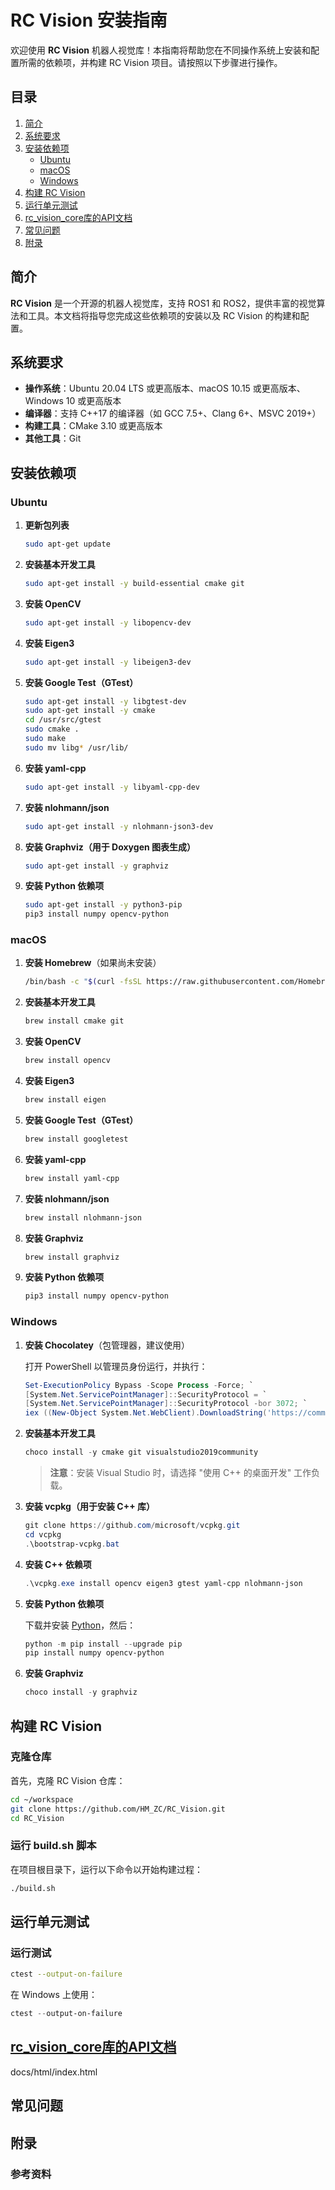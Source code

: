 # RC Vision 安装指南

欢迎使用 **RC Vision** 机器人视觉库！本指南将帮助您在不同操作系统上安装和配置所需的依赖项，并构建 RC Vision 项目。请按照以下步骤进行操作。

## 目录

1. [简介](#简介)
2. [系统要求](#系统要求)
3. [安装依赖项](#安装依赖项)
   - [Ubuntu](#ubuntu)
   - [macOS](#macos)
   - [Windows](#windows)
4. [构建 RC Vision](#构建-rc-vision)
5. [运行单元测试](#运行单元测试)
6. [rc_vision_core库的API文档](#rc_vision_core库的API文档)
6. [常见问题](#常见问题)
7. [附录](#附录)

## 简介

**RC Vision** 是一个开源的机器人视觉库，支持 ROS1 和 ROS2，提供丰富的视觉算法和工具。本文档将指导您完成这些依赖项的安装以及 RC Vision 的构建和配置。

## 系统要求

- **操作系统**：Ubuntu 20.04 LTS 或更高版本、macOS 10.15 或更高版本、Windows 10 或更高版本
- **编译器**：支持 C++17 的编译器（如 GCC 7.5+、Clang 6+、MSVC 2019+）
- **构建工具**：CMake 3.10 或更高版本
- **其他工具**：Git

## 安装依赖项

### Ubuntu

1. **更新包列表**

    ```bash
    sudo apt-get update
    ```

2. **安装基本开发工具**

    ```bash
    sudo apt-get install -y build-essential cmake git
    ```

3. **安装 OpenCV**

    ```bash
    sudo apt-get install -y libopencv-dev
    ```

4. **安装 Eigen3**

    ```bash
    sudo apt-get install -y libeigen3-dev
    ```

5. **安装 Google Test（GTest）**

    ```bash
    sudo apt-get install -y libgtest-dev
    sudo apt-get install -y cmake
    cd /usr/src/gtest
    sudo cmake .
    sudo make
    sudo mv libg* /usr/lib/
    ```

6. **安装 yaml-cpp**

    ```bash
    sudo apt-get install -y libyaml-cpp-dev
    ```

7. **安装 nlohmann/json**

    ```bash
    sudo apt-get install -y nlohmann-json3-dev
    ```

8. **安装 Graphviz（用于 Doxygen 图表生成）**

    ```bash
    sudo apt-get install -y graphviz
    ```

9. **安装 Python 依赖项**

    ```bash
    sudo apt-get install -y python3-pip
    pip3 install numpy opencv-python
    ```

### macOS

1. **安装 Homebrew**（如果尚未安装）

    ```bash
    /bin/bash -c "$(curl -fsSL https://raw.githubusercontent.com/Homebrew/install/HEAD/install.sh)"
    ```

2. **安装基本开发工具**

    ```bash
    brew install cmake git
    ```

3. **安装 OpenCV**

    ```bash
    brew install opencv
    ```

4. **安装 Eigen3**

    ```bash
    brew install eigen
    ```

5. **安装 Google Test（GTest）**

    ```bash
    brew install googletest
    ```

6. **安装 yaml-cpp**

    ```bash
    brew install yaml-cpp
    ```

7. **安装 nlohmann/json**

    ```bash
    brew install nlohmann-json
    ```

8. **安装 Graphviz**

    ```bash
    brew install graphviz
    ```

9. **安装 Python 依赖项**

    ```bash
    pip3 install numpy opencv-python
    ```

### Windows

1. **安装 Chocolatey**（包管理器，建议使用）

   打开 PowerShell 以管理员身份运行，并执行：

    ```powershell
    Set-ExecutionPolicy Bypass -Scope Process -Force; `
    [System.Net.ServicePointManager]::SecurityProtocol = `
    [System.Net.ServicePointManager]::SecurityProtocol -bor 3072; `
    iex ((New-Object System.Net.WebClient).DownloadString('https://community.chocolatey.org/install.ps1'))
    ```

2. **安装基本开发工具**

    ```powershell
    choco install -y cmake git visualstudio2019community
    ```

   > **注意**：安装 Visual Studio 时，请选择 "使用 C++ 的桌面开发" 工作负载。

3. **安装 vcpkg（用于安装 C++ 库）**

    ```powershell
    git clone https://github.com/microsoft/vcpkg.git
    cd vcpkg
    .\bootstrap-vcpkg.bat
    ```

4. **安装 C++ 依赖项**

    ```powershell
    .\vcpkg.exe install opencv eigen3 gtest yaml-cpp nlohmann-json
    ```

5. **安装 Python 依赖项**

   下载并安装 [Python](https://www.python.org/downloads/windows/)，然后：

    ```powershell
    python -m pip install --upgrade pip
    pip install numpy opencv-python
    ```

6. **安装 Graphviz**

    ```powershell
    choco install -y graphviz
    ```

## 构建 RC Vision

### 克隆仓库

首先，克隆 RC Vision 仓库：

```bash
cd ~/workspace
git clone https://github.com/HM_ZC/RC_Vision.git
cd RC_Vision
```

### 运行 build.sh 脚本

在项目根目录下，运行以下命令以开始构建过程：

```bash
./build.sh
```

## 运行单元测试

### 运行测试

```bash
ctest --output-on-failure
```

在 Windows 上使用：

```powershell
ctest --output-on-failure
```

## [rc_vision_core库的API文档](docs/html/index.html "API文档")

docs/html/index.html

## 常见问题

## 附录

### 参考资料